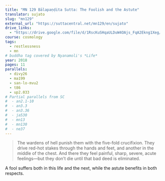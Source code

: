 ```yaml
---
title: "MN 129 Bālapaṇḍita Sutta: The Foolish and the Astute"
translator: sujato
slug: "mn129"
external_url: "https://suttacentral.net/mn129/en/sujato"
drive_links:
  - "https://drive.google.com/file/d/1RscKuSHqaULDuW4OAjs_FqA2Ekng1Xeg/view?usp=drivesdk"
course: cosmology
tags:
  - restlessness
  - mn
# buddha tag covered by Nyanamoli's *Life*
year: 2018
pages: 11
parallels:
  - divy26
  - ma199
  - san-lo-mvu2
  - t86
  - up2.033
# Partial parallels from SC
#  - an2.1-10
#  - an3.3
#  - an3.36
#  - ja530
#  - mn13
#  - mn130
#  - ne37
---
```


> The wardens of hell punish them with the five-fold crucifixion. They drive red-hot stakes through the hands and feet, and another in the middle of the chest. And there they feel painful, sharp, severe, acute feelings—but they don’t die until that bad deed is eliminated.

A fool suffers both in this life and the next, while the astute benefits in both respects.
